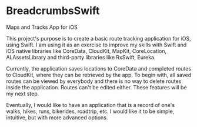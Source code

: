 # BreadcrumbsSwift
Maps and Tracks App for iOS

This project's purpose is to create a basic route tracking application for iOS, using Swift.  I am using it as an exercise to improve my skills with Swift and iOS native libraries like CoreData, CloudKit, MapKit, CoreLocation, ALAssetsLibrary and third-party libraries like RxSwift, Eureka.

Currently, the application saves locations to CoreData and completed routes to CloudKit, where they can be retrieved by the app.  To begin with, all saved routes can be viewed by everybody and there is no way to delete routes inside the application.  Routes can't be edited either.  These features will be my next step.

Eventually, I would like to have an application that is a record of one's walks, hikes, runs, bikerides, roadtrip, etc.  I would like it to be simple, intuitive, but with more advanced options.
